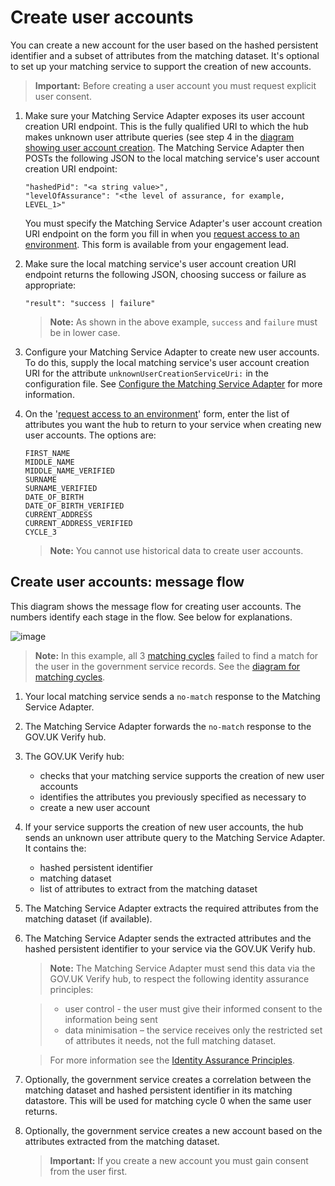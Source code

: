 Create user accounts
====================

You can create a new account for the user based on the hashed persistent
identifier and a subset of attributes from the matching dataset. It's
optional to set up your matching service to support the creation of new
accounts.

> **Important:** Before creating a user account you must request explicit user consent.

1.  Make sure your Matching Service Adapter exposes its user account
    creation URI endpoint. This is the fully qualified URI to which the
    hub makes unknown user attribute queries (see step 4 in the
    [diagram showing user account creation](#create-user-accounts-diagram). The
    Matching Service Adapter then POSTs the following JSON to the local
    matching service's user account creation URI endpoint:
    
    ```
    "hashedPid": "<a string value>",
    "levelOfAssurance": "<the level of assurance, for example, LEVEL_1>"
    ``` 
    
    You must specify the Matching Service Adapter's user account creation
    URI endpoint on the form you fill in when you
    [request access to an environment](#request-access-to-environments). This form is
    available from your engagement lead.

1.  Make sure the local matching service's user account creation URI
    endpoint returns the following JSON, choosing success or failure as
    appropriate:

    ```
    "result": "success | failure"
    ```
 
    > **Note:** As shown in the above example, `success` and `failure` must be in
    > lower case.

1.  Configure your Matching Service Adapter to create new user accounts.
    To do this, supply the local matching service's user account
    creation URI for the attribute `unknownUserCreationServiceUri:` in
    the configuration file. See [Configure the Matching Service Adapter](#configure-the-matching-service-adapter) for more information.

    <a name="list-attributes"></a>

1.  On the '[request access to an environment](#request-access-to-environments)' form,
    enter the list of attributes you want the hub to return to your
    service when creating new user accounts. The options are:

    ```
    FIRST_NAME
    MIDDLE_NAME
    MIDDLE_NAME_VERIFIED
    SURNAME
    SURNAME_VERIFIED
    DATE_OF_BIRTH
    DATE_OF_BIRTH_VERIFIED
    CURRENT_ADDRESS
    CURRENT_ADDRESS_VERIFIED
    CYCLE_3
    ```

    > **Note:** You cannot use historical data to create user accounts.

Create user accounts: message flow
----------------------------------

<a name="create-user-accounts-diagram"></a>

This diagram shows the message flow for creating user accounts. The
numbers identify each stage in the flow. See below for explanations.

![image](/documentation/ms/accountcreationGraphic.svg)

> **Note:** In this example, all 3 [matching cycles](#matching-cycles) failed to
> find a match for the user in the government service records. See the
> [diagram for matching cycles](#matching-cycles-diagram).

1.  Your local matching service sends a `no-match` response to the
    Matching Service Adapter.
1.  The Matching Service Adapter forwards the `no-match` response to the
    GOV.UK Verify hub.
1.  The GOV.UK Verify hub:
      * checks that your matching service supports the creation of new user accounts
      * identifies the attributes you previously specified as necessary to
      * create a new user account

4.  If your service supports the creation of new user accounts, the hub
    sends an unknown user attribute query to the Matching Service
    Adapter. It contains the:
     * hashed persistent identifier
     * matching dataset
     * list of attributes to extract from the matching dataset

5.  The Matching Service Adapter extracts the required attributes from
    the matching dataset (if available).
6.  The Matching Service Adapter sends the extracted attributes and the
    hashed persistent identifier to your service via the GOV.UK Verify
    hub.

    > **Note:** The Matching Service Adapter must send this data via the GOV.UK
    > Verify hub, to respect the following identity assurance principles:
    
    >  * user control - the user must give their informed consent to the information being sent
    >  * data minimisation – the service receives only the restricted set of attributes it needs, not the full matching dataset.
    
    > For more information see the [Identity Assurance Principles](https://www.gov.uk/government/uploads/system/uploads/attachment_data/file/361496/PCAG_IDA_Principles_3.1__4_.pdf).

7.  Optionally, the government service creates a correlation between the
    matching dataset and hashed persistent identifier in its matching
    datastore. This will be used for matching cycle 0 when the same user
    returns.
8.  Optionally, the government service creates a new account based on
    the attributes extracted from the matching dataset.

    > **Important:** If you create a new account you must gain consent from the user first.
